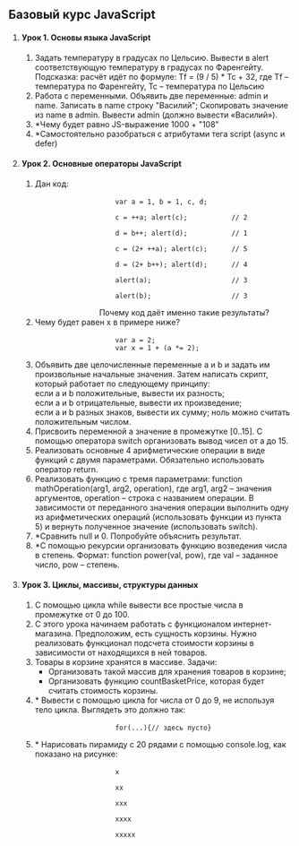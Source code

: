 <h2>Базовый курс JavaScript</h2>
<ol>
    <li>
        <h4>Урок 1. Основы языка JavaScript</h4>
        <ol>
            <li>
                Задать температуру в градусах по Цельсию. Вывести в alert соответствующую температуру в градусах
                по Фаренгейту. Подсказка: расчёт идёт по формуле: Tf = (9 / 5) * Tc + 32, 
                где Tf – температура по Фаренгейту, Tc – температура по Цельсию
            </li>
            <li>
                Работа с переменными. Объявить две переменные: admin и name. Записать в name строку "Василий"; 
                Скопировать значение из name в admin. Вывести admin (должно вывести «Василий»).
            </li>
            <li>
                *Чему будет равно JS-выражение 1000 + "108"
            </li>
            <li>
                *Самостоятельно разобраться с атрибутами тега script (async и defer)
            </li>
        </ol>
    </li>
    <li>
        <h4>Урок 2. Основные операторы JavaScript</h4>
        <ol>
            <li>
                Дан код:<br>
                <code>
                    var a = 1, b = 1, c, d;<br>
                    c = ++a; alert(c);           // 2<br>
                    d = b++; alert(d);           // 1<br>
                    c = (2+ ++a); alert(c);      // 5<br>
                    d = (2+ b++); alert(d);      // 4<br>
                    alert(a);                    // 3<br>
                    alert(b);                    // 3<br>
                </code>
                Почему код даёт именно такие результаты?
            </li>
            <li>
                Чему будет равен x в примере ниже?<br>
                <code>
                    var a = 2;
                    var x = 1 + (a *= 2);
                </code>
            </li>
            <li>
                Объявить две целочисленные переменные a и b и задать им произвольные начальные значения. Затем написать 
                скрипт, который работает по следующему принципу:<br>
                если a и b положительные, вывести их разность;<br>
                если а и b отрицательные, вывести их произведение;<br>
                если а и b разных знаков, вывести их сумму; ноль можно считать положительным числом.
            </li>
            <li>
                Присвоить переменной а значение в промежутке [0..15]. С помощью оператора switch организовать вывод 
                чисел от a до 15.
            </li>
            <li>
                Реализовать основные 4 арифметические операции в виде функций с двумя параметрами. 
                Обязательно использовать оператор return.
            </li>
            <li>
                Реализовать функцию с тремя параметрами: function mathOperation(arg1, arg2, operation), 
                где arg1, arg2 – значения аргументов, operation – строка с названием операции. 
                В зависимости от переданного значения операции выполнить одну из арифметических операций 
                (использовать функции из пункта 5) и вернуть полученное значение (использовать switch).
            </li>
            <li>
                *Сравнить null и 0. Попробуйте объяснить результат.
            </li>
            <li>
                *С помощью рекурсии организовать функцию возведения числа в степень. Формат: function power(val, pow), 
                где val – заданное число, pow – степень.
            </li>
        </ol>
    </li>
    <li>
        <h4>Урок 3. Циклы, массивы, структуры данных</h4>
        <ol>
            <li>
                С помощью цикла while вывести все простые числа в промежутке от 0 до 100.
            </li>
            <li>
                С этого урока начинаем работать с функционалом интернет-магазина. Предположим, есть
                сущность корзины. Нужно реализовать функционал подсчета стоимости корзины в
                зависимости от находящихся в ней товаров.
            </li>
            <li>
                Товары в корзине хранятся в массиве. Задачи:<br>
                <ul>
                    <li>Организовать такой массив для хранения товаров в корзине;</li>
                    <li>Организовать функцию countBasketPrice, которая будет считать стоимость корзины.</li>
                </ul>
            </li>
            <li>
                * Вывести с помощью цикла for числа от 0 до 9, не используя тело цикла. Выглядеть это
                должно так:<br>
                <code>
                    for(...){// здесь пусто}
                </code>
            </li>
            <li>
                * Нарисовать пирамиду с 20 рядами с помощью console.log, как показано на рисунке:<br>
                <code>
                    x<br>
                    xx<br>
                    xxx<br>
                    xxxx<br>
                    xxxxx
                </code>
            </li>
        </ol>
    </li>
</ol>